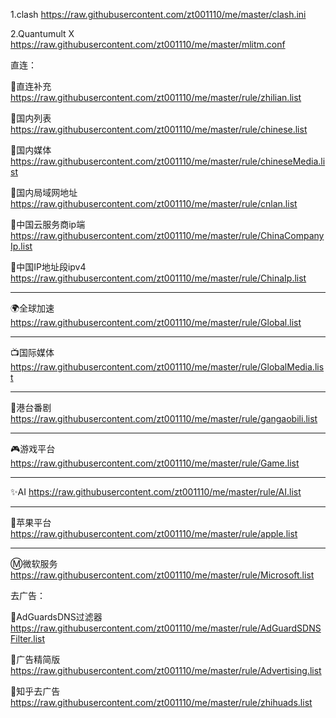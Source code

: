 1.clash https://raw.githubusercontent.com/zt001110/me/master/clash.ini

2.Quantumult X https://raw.githubusercontent.com/zt001110/me/master/mlitm.conf

直连：

🎯直连补充 https://raw.githubusercontent.com/zt001110/me/master/rule/zhilian.list

🎯国内列表 https://raw.githubusercontent.com/zt001110/me/master/rule/chinese.list

🎯国内媒体 https://raw.githubusercontent.com/zt001110/me/master/rule/chineseMedia.list

🎯国内局域网地址 https://raw.githubusercontent.com/zt001110/me/master/rule/cnlan.list

🎯中国云服务商ip端 https://raw.githubusercontent.com/zt001110/me/master/rule/ChinaCompanyIp.list

🎯中国IP地址段ipv4 https://raw.githubusercontent.com/zt001110/me/master/rule/ChinaIp.list

---------------------------------------------------------------------------------------

🌍全球加速 https://raw.githubusercontent.com/zt001110/me/master/rule/Global.list

---------------------------------------------------------------------------------------

📺国际媒体 https://raw.githubusercontent.com/zt001110/me/master/rule/GlobalMedia.list

---------------------------------------------------------------------------------------

🎥港台番剧 https://raw.githubusercontent.com/zt001110/me/master/rule/gangaobili.list

---------------------------------------------------------------------------------------

🎮游戏平台 https://raw.githubusercontent.com/zt001110/me/master/rule/Game.list

---------------------------------------------------------------------------------------

✨AI https://raw.githubusercontent.com/zt001110/me/master/rule/AI.list

---------------------------------------------------------------------------------------

🍎苹果平台 https://raw.githubusercontent.com/zt001110/me/master/rule/apple.list

---------------------------------------------------------------------------------------

Ⓜ️微软服务 https://raw.githubusercontent.com/zt001110/me/master/rule/Microsoft.list

去广告：

🛑AdGuardsDNS过滤器 https://raw.githubusercontent.com/zt001110/me/master/rule/AdGuardSDNSFilter.list

🛑广告精简版 https://raw.githubusercontent.com/zt001110/me/master/rule/Advertising.list

🛑知乎去广告 https://raw.githubusercontent.com/zt001110/me/master/rule/zhihuads.list


